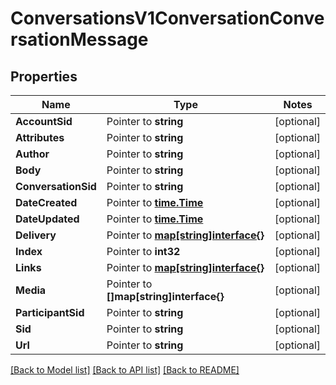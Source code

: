 # ConversationsV1ConversationConversationMessage

## Properties
Name | Type | Notes
------------ | ------------- | -------------
**AccountSid** | Pointer to **string** | [optional] 
**Attributes** | Pointer to **string** | [optional] 
**Author** | Pointer to **string** | [optional] 
**Body** | Pointer to **string** | [optional] 
**ConversationSid** | Pointer to **string** | [optional] 
**DateCreated** | Pointer to [**time.Time**](time.Time.md) | [optional] 
**DateUpdated** | Pointer to [**time.Time**](time.Time.md) | [optional] 
**Delivery** | Pointer to [**map[string]interface{}**](.md) | [optional] 
**Index** | Pointer to **int32** | [optional] 
**Links** | Pointer to [**map[string]interface{}**](.md) | [optional] 
**Media** | Pointer to **[]map[string]interface{}** | [optional] 
**ParticipantSid** | Pointer to **string** | [optional] 
**Sid** | Pointer to **string** | [optional] 
**Url** | Pointer to **string** | [optional] 

[[Back to Model list]](../README.md#documentation-for-models) [[Back to API list]](../README.md#documentation-for-api-endpoints) [[Back to README]](../README.md)



